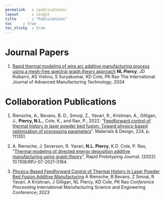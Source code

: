 ```yaml
---
permalink	: /publications/
layout		: single
title		: "Publications"
toc		: true
toc_sticky	: true
---
```


# Journal Papers
1. [Rapid thermal modeling of wire arc additive manufacturing process using a mesh-free spectral graph theory approach](https://rdcu.be/dMztE)
**NL Piercy**, JD Kulkarni, AS Vishnu, S Suryakumar, KD Cole, PK Rao
The International Journal of Advanced Manufacturing Technology; 2024

# Collaboration Publications

1. Riensche, A., Bevans, B. D., Smoqi, Z., Yavari, R., Krishnan, A., Gilligan, J., **Piercy, N.L.**, Cole,
K., and Rao, P., 2022. “[Feedforward control of thermal history in laser powder bed fusion:
Toward physics-based optimization of processing parameters](https://www.sciencedirect.com/science/article/pii/S026412752200973X)”. Materials & Design, 224,
p. 111351.

2. A. Riensche, J. Severson, R. Yavari, **N.L. Piercy**, K.D. Cole, P. Rao, "[Thermal modeling of directed energy deposition additive manufacturing using graph theory](https://www.osti.gov/pages/servlets/purl/1907973)", Rapid Prototyping Journal. (2022). 10.1108/RPJ-07-2021-0184.

3. [Physics-Based Feedforward Control of Thermal History in Laser Powder Bed Fusion Additive Manufacturing](https://par.nsf.gov/servlets/purl/10497533)
A Riensche, B Bevans, Z Smoqi, R Yavari, A Krishnan, J Gilligan, NL Piercy, KD Cole, PK Rao
*Conference Proceeding* International Manufacturing Science and Engineering Conference; 2023

